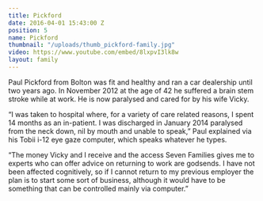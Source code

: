 ```yaml
---
title: Pickford
date: 2016-04-01 15:43:00 Z
position: 5
name: Pickford
thumbnail: "/uploads/thumb_pickford-family.jpg"
video: https://www.youtube.com/embed/8lxpvI3lk8w
layout: family
---
```


Paul Pickford from Bolton was fit and healthy and ran a car dealership until two years ago. In November 2012 at the age of 42 he suffered a brain stem stroke while at work. He is now paralysed and cared for by his wife Vicky.

“I was taken to hospital where, for a variety of care related reasons, I spent 14 months as an in-patient. I was discharged in January 2014 paralysed from the neck down, nil by mouth and unable to speak,” Paul explained via his Tobii i-12 eye gaze computer, which speaks whatever he types.

“The money Vicky and I receive and the access Seven Families gives me to experts who can offer advice on returning to work are godsends. I have not been affected cognitively, so if I cannot return to my previous employer the plan is to start some sort of business, although it would have to be something that can be controlled mainly via computer.”